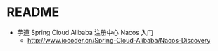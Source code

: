 # README

- 芋道 Spring Cloud Alibaba 注册中心 Nacos 入门
    - <http://www.iocoder.cn/Spring-Cloud-Alibaba/Nacos-Discovery>
